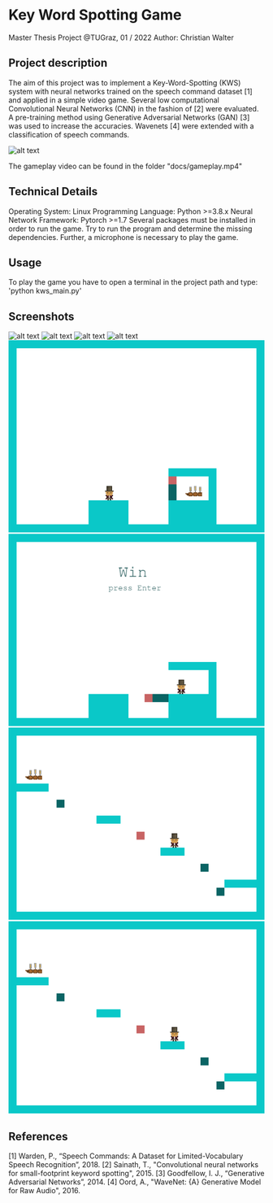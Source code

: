 # Key Word Spotting Game

Master Thesis Project @TUGraz, 01 / 2022
Author: Christian Walter


## Project description

The aim of this project was to implement a Key-Word-Spotting (KWS) system with neural networks trained on the speech command dataset [1] and applied in a simple video game.
Several low computational Convolutional Neural Networks (CNN) in the fashion of [2] were evaluated.
A pre-training method using Generative Adversarial Networks (GAN) [3] was used to increase the accuracies.
Wavenets [4] were extended with a classification of speech commands.

![alt text](https://raw.githubusercontent.com/chrisworld/kws_game/master/docu/screenshots/main_menu.png)

The gameplay video can be found in the folder "docs/gameplay.mp4"


## Technical Details

Operating System: Linux
Programming Language: Python >=3.8.x
Neural Network Framework: Pytorch >=1.7
Several packages must be installed in order to run the game. 
Try to run the program and determine the missing dependencies.
Further, a microphone is necessary to play the game.


## Usage

To play the game you have to open a terminal in the project path and type: 'python kws_main.py'


## Screenshots

![alt text](https://raw.githubusercontent.com/chrisworld/kws_game/master/docu/screenshots/menu_option_help.png)
![alt text](https://raw.githubusercontent.com/chrisworld/kws_game/master/docu/screenshots/menu_option_kws.png)
![alt text](https://raw.githubusercontent.com/chrisworld/kws_game/master/docu/screenshots/menu_option_e.png)
![alt text](https://raw.githubusercontent.com/chrisworld/kws_game/master/docu/screenshots/menu_option_device.png)
![alt text](https://raw.githubusercontent.com/chrisworld/kws_game/master/docu/screenshots/level1-1.png)
![alt text](https://raw.githubusercontent.com/chrisworld/kws_game/master/docu/screenshots/level1-2.png)
![alt text](https://raw.githubusercontent.com/chrisworld/kws_game/master/docu/screenshots/level2-2.png)
![alt text](https://raw.githubusercontent.com/chrisworld/kws_game/master/docu/screenshots/level2-2.png)


## References

[1] Warden, P., “Speech Commands: A Dataset for Limited-Vocabulary Speech Recognition”, 2018.
[2] Sainath, T., "Convolutional neural networks for small-footprint keyword spotting", 2015.
[3] Goodfellow, I. J., “Generative Adversarial Networks”, 2014.
[4] Oord, A., "WaveNet: {A} Generative Model for Raw Audio", 2016.